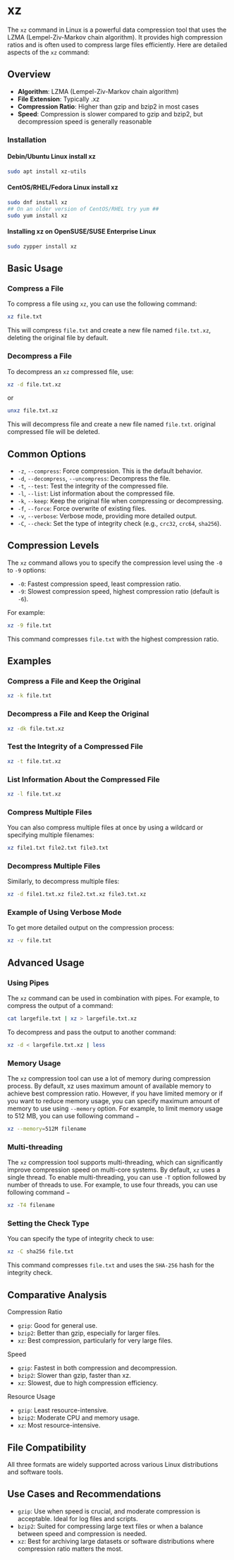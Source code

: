 # xz

The `xz` command in Linux is a powerful data compression tool that uses the LZMA (Lempel-Ziv-Markov chain algorithm). It provides high compression ratios and is often used to compress large files efficiently. Here are detailed aspects of the `xz` command:

## Overview
* **Algorithm**: LZMA (Lempel-Ziv-Markov chain algorithm)
* **File Extension**: Typically .xz
* **Compression Ratio**: Higher than gzip and bzip2 in most cases
* **Speed**: Compression is slower compared to gzip and bzip2, but decompression speed is generally reasonable

### Installation

#### Debin/Ubuntu Linux install xz
```bash
sudo apt install xz-utils
```

#### CentOS/RHEL/Fedora Linux install xz
```bash
sudo dnf install xz
## On an older version of CentOS/RHEL try yum ##
sudo yum install xz
```

#### Installing xz on OpenSUSE/SUSE Enterprise Linux
```bash
sudo zypper install xz
```

## Basic Usage

### Compress a File
To compress a file using `xz`, you can use the following command:
```bash
xz file.txt
```
This will compress `file.txt` and create a new file named `file.txt.xz`, deleting the original file by default.

### Decompress a File
To decompress an `xz` compressed file, use:
```bash
xz -d file.txt.xz
```
or
```bash
unxz file.txt.xz
```
This will decompress file and create a new file named `file.txt`. original compressed file will be deleted.

## Common Options
* `-z`, `--compress`: Force compression. This is the default behavior.
* `-d`, `--decompress`, `--uncompress`: Decompress the file.
* `-t`, `--test`: Test the integrity of the compressed file.
* `-l`, `--list`: List information about the compressed file.
* `-k`, `--keep`: Keep the original file when compressing or decompressing.
* `-f`, `--force`: Force overwrite of existing files.
* `-v`, `--verbose`: Verbose mode, providing more detailed output.
* `-C`, `--check`: Set the type of integrity check (e.g., `crc32`, `crc64`, `sha256`).

## Compression Levels
The `xz` command allows you to specify the compression level using the `-0` to `-9` options:
* `-0`: Fastest compression speed, least compression ratio.
* `-9`: Slowest compression speed, highest compression ratio (default is `-6`).

For example:
```bash
xz -9 file.txt
```
This command compresses `file.txt` with the highest compression ratio.

## Examples

### Compress a File and Keep the Original
```bash
xz -k file.txt
```

### Decompress a File and Keep the Original
```bash
xz -dk file.txt.xz
```

### Test the Integrity of a Compressed File
```bash
xz -t file.txt.xz
```

### List Information About the Compressed File
```bash
xz -l file.txt.xz
```

### Compress Multiple Files
You can also compress multiple files at once by using a wildcard or specifying multiple filenames:
```bash
xz file1.txt file2.txt file3.txt
```

### Decompress Multiple Files
Similarly, to decompress multiple files:
```bash
xz -d file1.txt.xz file2.txt.xz file3.txt.xz
```

### Example of Using Verbose Mode
To get more detailed output on the compression process:
```bash
xz -v file.txt
```

## Advanced Usage

### Using Pipes

The `xz` command can be used in combination with pipes. For example, to compress the output of a command:
```bash
cat largefile.txt | xz > largefile.txt.xz
```

To decompress and pass the output to another command:
```bash
xz -d < largefile.txt.xz | less
```

### Memory Usage
The `xz` compression tool can use a lot of memory during compression process. By default, xz uses maximum amount of available memory to achieve best compression ratio. However, if you have limited memory or if you want to reduce memory usage, you can specify maximum amount of memory to use using `--memory` option. For example, to limit memory usage to 512 MB, you can use following command −
```bash
xz --memory=512M filename
```

### Multi-threading
The `xz` compression tool supports multi-threading, which can significantly improve compression speed on multi-core systems. By default, `xz` uses a single thread. To enable multi-threading, you can use `-T` option followed by number of threads to use. For example, to use four threads, you can use following command −
```bash
xz -T4 filename
```

### Setting the Check Type
You can specify the type of integrity check to use:

```bash
xz -C sha256 file.txt
```
This command compresses `file.txt` and uses the `SHA-256` hash for the integrity check.

## Comparative Analysis

Compression Ratio
* `gzip`: Good for general use.
* `bzip2`: Better than gzip, especially for larger files.
* `xz`: Best compression, particularly for very large files.

Speed
* `gzip`: Fastest in both compression and decompression.
* `bzip2`: Slower than gzip, faster than xz.
* `xz`: Slowest, due to high compression efficiency.

Resource Usage
* `gzip`: Least resource-intensive.
* `bzip2`: Moderate CPU and memory usage.
* `xz`: Most resource-intensive.

## File Compatibility
All three formats are widely supported across various Linux distributions and software tools.

## Use Cases and Recommendations
* `gzip`: Use when speed is crucial, and moderate compression is acceptable. Ideal for log files and scripts.
* `bzip2`: Suited for compressing large text files or when a balance between speed and compression is needed.
* `xz`: Best for archiving large datasets or software distributions where compression ratio matters the most.


